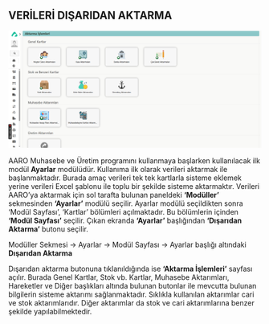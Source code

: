 
## VERİLERİ DIŞARIDAN AKTARMA

[![Image](../Ayarlar/aktarmaislemleri.png)](aktarmaislemleri)

AARO Muhasebe ve Üretim programını kullanmaya başlarken kullanılacak ilk modül **Ayarlar** modülüdür. Kullanıma ilk olarak verileri aktarmak ile başlanmaktadır. Burada amaç verileri tek tek kartlarla sisteme eklemek yerine verileri Excel şablonu ile toplu bir şekilde sisteme aktarmaktır. Verileri AARO’ya aktarmak için sol tarafta bulunan paneldeki **‘Modüller’** sekmesinden **‘Ayarlar’** modülü seçilir. Ayarlar modülü seçildikten sonra ‘Modül Sayfası’, ‘Kartlar’ bölümleri açılmaktadır. Bu bölümlerin içinden **‘Modül Sayfası’** seçilir. Çıkan ekranda **‘Ayarlar’** başlığından **‘Dışarıdan Aktarma’** butonu seçilir. 

Modüller Sekmesi -> Ayarlar  -> Modül Sayfası -> Ayarlar başlığı altındaki **Dışarıdan Aktarma** 

Dışarıdan aktarma butonuna tıklanıldığında ise **‘Aktarma İşlemleri’** sayfası açılır. Burada Genel Kartlar, Stok vb. Kartlar, Muhasebe Aktarımları, Hareketler ve Diğer başlıkları altında bulunan butonlar ile mevcutta bulunan bilgilerin sisteme aktarımı sağlanmaktadır. Sıklıkla kullanılan aktarımlar cari ve stok aktarımlarıdır. Diğer aktarımlar da stok ve cari aktarımlarına benzer şekilde yapılabilmektedir. 
